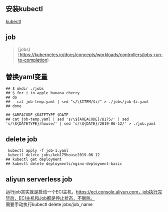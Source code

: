 
## 安装kubectl
>
[kubectl](https://kubernetes.io/docs/tasks/tools/install-kubectl/#install-kubectl],若下载失败，可以用代理在浏览器中下载，然后通过xftp上传到linux)

## job
 > [jobs)[https://kubernetes.io/docs/concepts/workloads/controllers/jobs-run-to-completion)

## 替换yaml变量
```shell
## $ mkdir ./jobs
## $ for i in apple banana cherry
## do
##   cat job-temp.yaml | sed "s/\$ITEM/$i/" > ./jobs/job-$i.yaml
## done

## $AREACODE $DATETYPE $DATE
## cat job-temp.yaml | sed 's/\${AREACODE}/B175/' | sed 's/\${DATETYPE}/house/' | sed 's/\${DATE}/2019-06-12/' > ./job.yaml
```

## delete job
```shell
 kubectl apply -f job-1.yaml
 kubectl delete jobs/keb175house2019-06-12
## kubectl get deployment
## kubectl delete deployments/nginx-deployment-basic
```
## aliyun serverless job
>
运行job其实就是启动一个ECI主机，https://eci.console.aliyun.com，job执行完毕后，ECI主机和Job都是停止状态，不删除。  
需要手动执行kubectl delete jobs/job_name